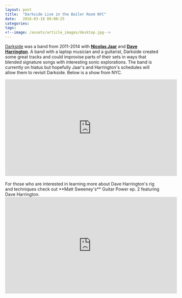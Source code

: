 ```yaml
---
layout: post
title:  "Darkside Live in the Boiler Room NYC"
date:   2016-03-18 09:00:25
categories: 
tags: 
<!--image: /assets/article_images/desktop.jpg-->
---
```


[Darkside](https://en.wikipedia.org/wiki/Darkside_(band)) was a band from 2011-2014 with **[Nicolas Jaar](http://www.nicolasjaar.net/)** and **[Dave Harrington](http://harringtone.com/)**. A band with a laptop musician and a guitarist, Darkside created some great tracks and could improvise parts of their sets in ways that blended signature songs with interesting sonic explorations. The band is currently on hiatus but hopefully Jaar's and Harrington's schedules will allow them to revisit Darkside. Below is a show from NYC. 

<iframe width="560" height="315" src="https://www.youtube.com/embed/g3AMQCf4lj4" frameborder="0" allowfullscreen></iframe>

</br>
</br>
For those who are interested in learning more about Dave Harrington's rig and techniques check out **Matt Sweeney's** Guitar Power ep. 2 featuring Dave Harrington. 


<iframe width="560" height="315" src="https://www.youtube.com/embed/zRazKlAitfE" frameborder="0" allowfullscreen></iframe>



